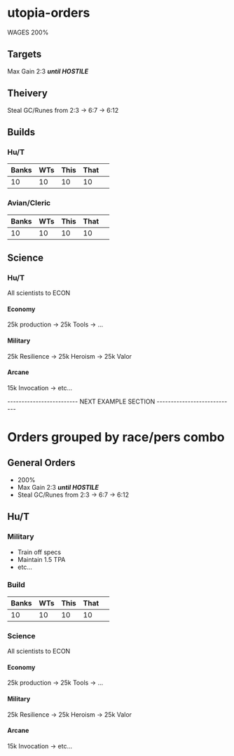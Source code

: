 # utopia-orders
WAGES 200%

## Targets
Max Gain 2:3 _**until HOSTILE**_

## Theivery
Steal GC/Runes from 2:3 -> 6:7 -> 6:12

## Builds
### Hu/T

| Banks | WTs | This | That |   |
|-------|-----|------|------|---|
| 10    | 10  | 10   | 10   |   |

### Avian/Cleric
| Banks | WTs | This | That |   |
|-------|-----|------|------|---|
| 10    | 10  | 10   | 10   |   |

## Science
### Hu/T
All scientists to ECON
#### Economy
25k production -> 25k Tools -> ...

#### Military
25k Resilience -> 25k Heroism -> 25k Valor

#### Arcane
15k Invocation -> etc...


------------------------- NEXT EXAMPLE SECTION ----------------------------
# Orders grouped by race/pers combo
## General Orders
- 200%
- Max Gain 2:3 _**until HOSTILE**_
- Steal GC/Runes from 2:3 -> 6:7 -> 6:12

## Hu/T
### Military
- Train off specs
- Maintain 1.5 TPA
- etc...

### Build
| Banks | WTs | This | That |   |
|-------|-----|------|------|---|
| 10    | 10  | 10   | 10   |   |

### Science
All scientists to ECON
#### Economy
25k production -> 25k Tools -> ...

#### Military
25k Resilience -> 25k Heroism -> 25k Valor

#### Arcane
15k Invocation -> etc...
